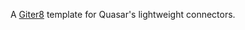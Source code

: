 A [Giter8][g8] template for Quasar's lightweight connectors.

[g8]: http://www.foundweekends.org/giter8/
